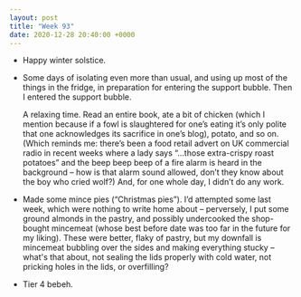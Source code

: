 ```yaml
---
layout: post
title: "Week 93"
date: 2020-12-28 20:40:00 +0000
---
```


- Happy winter solstice.

- Some days of isolating even more than usual, and using up most of the things in the fridge, in preparation for entering the support bubble. Then I entered the support bubble.

  A relaxing time. Read an entire book, ate a bit of chicken (which I mention because if a fowl is slaughtered for one’s eating it’s only polite that one acknowledges its sacrifice in one’s blog), potato, and so on. (Which reminds me: there’s been a food retail advert on UK commercial radio in recent weeks where a lady says “…those extra-crispy roast potatoes” and the <span class="caps">beep beep beep</span> of a fire alarm is heard in the background – how is that alarm sound allowed, don’t they know about the boy who cried wolf?) And, for one whole day, I didn’t do any work.

- Made some mince pies (“Christmas pies”). I’d attempted some last week, which were nothing to write home about – perversely, I put some ground almonds in the pastry, and possibly undercooked the shop-bought mincemeat (whose best before date was too far in the future for my liking). These were better, flaky of pastry, but my downfall is mincemeat bubbling over the sides and making everything stucky – what's that about, not sealing the lids properly with cold water, not pricking holes in the lids, or overfilling?

- Tier 4 bebeh.
